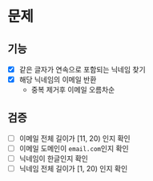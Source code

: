 # 문제

## 기능

* [x] 같은 글자가 연속으로 포함되는 닉네임 찾기
* [x] 해당 닉네임의 이메일 반환
  * 중복 제거후 이메일 오름차순


## 검증

* [ ] 이메일 전체 길이가 [11, 20) 인지 확인
* [ ] 이메일 도메인이 `email.com`인지 확인
* [ ] 닉네임이 한글인지 확인
* [ ] 닉네임 전체 길이가 [1, 20) 인지 확인
